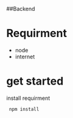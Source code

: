 ##Backend

# Requirment
 - node
 - internet
# get started
  install requirment
  
 ```javascript
  npm install
 ```
